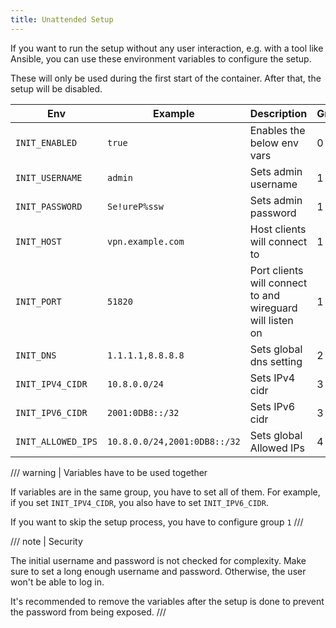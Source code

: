 ```yaml
---
title: Unattended Setup
---
```


If you want to run the setup without any user interaction, e.g. with a tool like Ansible, you can use these environment variables to configure the setup.

These will only be used during the first start of the container. After that, the setup will be disabled.

| Env                | Example                      | Description                                               | Group |
| ------------------ | ---------------------------- | --------------------------------------------------------- | ----- |
| `INIT_ENABLED`     | `true`                       | Enables the below env vars                                | 0     |
| `INIT_USERNAME`    | `admin`                      | Sets admin username                                       | 1     |
| `INIT_PASSWORD`    | `Se!ureP%ssw`                | Sets admin password                                       | 1     |
| `INIT_HOST`        | `vpn.example.com`            | Host clients will connect to                              | 1     |
| `INIT_PORT`        | `51820`                      | Port clients will connect to and wireguard will listen on | 1     |
| `INIT_DNS`         | `1.1.1.1,8.8.8.8`            | Sets global dns setting                                   | 2     |
| `INIT_IPV4_CIDR`   | `10.8.0.0/24`                | Sets IPv4 cidr                                            | 3     |
| `INIT_IPV6_CIDR`   | `2001:0DB8::/32`             | Sets IPv6 cidr                                            | 3     |
| `INIT_ALLOWED_IPS` | `10.8.0.0/24,2001:0DB8::/32` | Sets global Allowed IPs                                   | 4     |


/// warning | Variables have to be used together

If variables are in the same group, you have to set all of them. For example, if you set `INIT_IPV4_CIDR`, you also have to set `INIT_IPV6_CIDR`.

If you want to skip the setup process, you have to configure group `1`
///

/// note | Security

The initial username and password is not checked for complexity. Make sure to set a long enough username and password. Otherwise, the user won't be able to log in.

It's recommended to remove the variables after the setup is done to prevent the password from being exposed.
///
